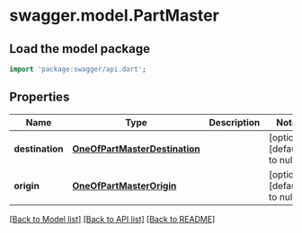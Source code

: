 # swagger.model.PartMaster

## Load the model package
```dart
import 'package:swagger/api.dart';
```

## Properties
Name | Type | Description | Notes
------------ | ------------- | ------------- | -------------
**destination** | [**OneOfPartMasterDestination**](OneOfPartMasterDestination.md) |  | [optional] [default to null]
**origin** | [**OneOfPartMasterOrigin**](OneOfPartMasterOrigin.md) |  | [optional] [default to null]

[[Back to Model list]](../README.md#documentation-for-models) [[Back to API list]](../README.md#documentation-for-api-endpoints) [[Back to README]](../README.md)


